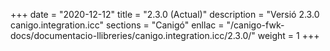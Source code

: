 +++
date        = "2020-12-12"
title       = "2.3.0 (Actual)"
description = "Versió 2.3.0 canigo.integration.icc"
sections    = "Canigó"
enllac		= "/canigo-fwk-docs/documentacio-llibreries/canigo.integration.icc/2.3.0/"
weight		= 1
+++
